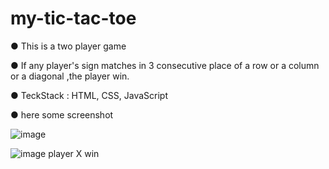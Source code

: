 # my-tic-tac-toe

● This is a two player game

● If any player's sign matches in 3 consecutive place of a row or a column or a diagonal ,the player win. 

● TeckStack : HTML, CSS, JavaScript

● here some screenshot

![image](https://user-images.githubusercontent.com/87582335/176755699-1d43f5fe-1abe-4c06-a10a-c6d74f3c3b88.png)

![image](https://user-images.githubusercontent.com/87582335/176755848-71d3ac9c-9c73-4988-9ab0-28cb693526c2.png)
player X win 
